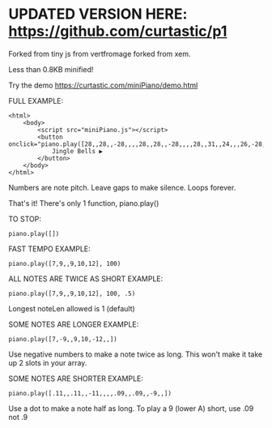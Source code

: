 # UPDATED VERSION HERE: https://github.com/curtastic/p1

Forked from tiny js from vertfromage forked from xem.

Less than 0.8KB minified!

Try the demo https://curtastic.com/miniPiano/demo.html

FULL EXAMPLE:
```
<html>
	<body>
		<script src="miniPiano.js"></script>
		<button onclick="piano.play([28,,28,,-28,,,,28,,28,,-28,,,,28,,31,,24,,,26,-28,,,,,])">
			Jingle Bells ▶
		</button>
	</body>
</html>
```
Numbers are note pitch.
Leave gaps to make silence.
Loops forever.

That's it! There's only 1 function, piano.play()

TO STOP:
```
piano.play([])
```

FAST TEMPO EXAMPLE:
```
piano.play([7,9,,9,10,12], 100)
```

ALL NOTES ARE TWICE AS SHORT EXAMPLE:
```
piano.play([7,9,,9,10,12], 100, .5)
```
Longest noteLen allowed is 1 (default)

SOME NOTES ARE LONGER EXAMPLE:
```
piano.play([7,-9,,9,10,-12,,])
```
Use negative numbers to make a note twice as long.
This won't make it take up 2 slots in your array.

SOME NOTES ARE SHORTER EXAMPLE:
```
piano.play([.11,,.11,,-11,,,,.09,,.09,,-9,,])
```
Use a dot to make a note half as long.
To play a 9 (lower A) short, use .09 not .9
